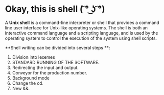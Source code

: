 # Okay, this is shell ( ͡° ͜ʖ ͡°)

A **Unix shell** is a command-line interpreter or shell that provides a command line user interface for Unix-like operating systems. The shell is both an interactive command language and a scripting language, and is used by the operating system to control the execution of the system using shell scripts.

**Shell writing can be divided into several steps **:

1. Division into lexemes 
2. STANDARD RUNNING OF THE SOFTWARE.
3. Redirecting the input and output.
5. Conveyor for the production number.
6. Background mode
7. Change the cd.
8. New &&.


